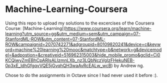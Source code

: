 # Machine-Learning-Coursera

Using this repo to upload my solutions to the excercises of the Coursera Course: [Machine-Learning[(https://www.coursera.org/learn/machine-learning?utm_source=gg&utm_medium=sem&utm_campaign=07-StanfordML-ROW&utm_content=07-StanfordML-ROW&campaignid=2070742271&adgroupid=80109820241&device=c&keyword=machine%20learning%20mooc&matchtype=b&network=g&devicemodel=&adpostion=&creativeid=516962315003&hide_mobile_promo&gclid=Cj0KCQjwyZmEBhCpARIsALIzmnLXb_nz3LQbNczVgIzFHekuNEB-0p3xE_ldhGfgqvVQE5jGvqhQH3waAvRcEALw_wcB) by Andrew ng. 

Chose to do the assignments in Octave since I had never used it before :).
